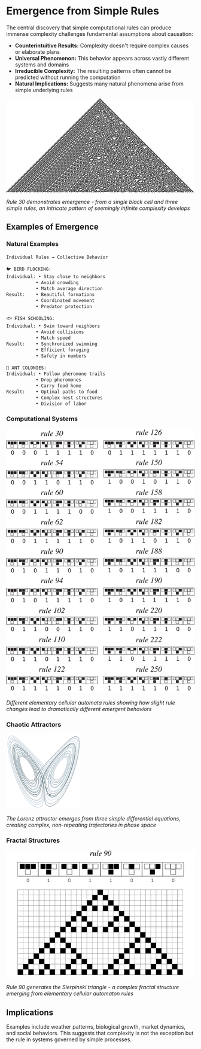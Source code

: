 # Emergence from Simple Rules

The central discovery that simple computational rules can produce immense complexity challenges fundamental assumptions about causation:

- **Counterintuitive Results:** Complexity doesn't require complex causes or elaborate plans
- **Universal Phenomenon:** This behavior appears across vastly different systems and domains
- **Irreducible Complexity:** The resulting patterns often cannot be predicted without running the computation
- **Natural Implications:** Suggests many natural phenomena arise from simple underlying rules

![Rule 30 Complexity](images/cellular-automata/rule-30-evolution-250.jpg)

*Rule 30 demonstrates emergence - from a single black cell and three simple rules, an intricate pattern of seemingly infinite complexity develops*

## Examples of Emergence

### Natural Examples

```
Individual Rules → Collective Behavior

🐦 BIRD FLOCKING:
Individual: • Stay close to neighbors
           • Avoid crowding  
           • Match average direction
Result:    • Beautiful formations
           • Coordinated movement
           • Predator protection

🐟 FISH SCHOOLING:
Individual: • Swim toward neighbors
           • Avoid collisions
           • Match speed
Result:    • Synchronized swimming
           • Efficient foraging
           • Safety in numbers

🐜 ANT COLONIES:
Individual: • Follow pheromone trails
           • Drop pheromones
           • Carry food home
Result:    • Optimal paths to food
           • Complex nest structures
           • Division of labor
```

### Computational Systems
![Elementary CA Rules](images/cellular-automata/elementary-ca-rules.svg)

*Different elementary cellular automata rules showing how slight rule changes lead to dramatically different emergent behaviors*

### Chaotic Attractors
![Lorenz Attractor](images/chaos/lorenz-attractor-animation.gif)

*The Lorenz attractor emerges from three simple differential equations, creating complex, non-repeating trajectories in phase space*

### Fractal Structures
![Sierpinski Triangle](images/fractals/rule-90-sierpinski.svg)

*Rule 90 generates the Sierpinski triangle - a complex fractal structure emerging from elementary cellular automaton rules*

## Implications

Examples include weather patterns, biological growth, market dynamics, and social behaviors. This suggests that complexity is not the exception but the rule in systems governed by simple processes.